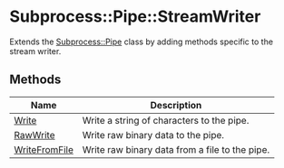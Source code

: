 # Subprocess::Pipe::StreamWriter

Extends the [Subprocess::Pipe](Pipe.md) class by adding methods specific to the stream writer.




## Methods
| Name | Description |
| -------- | -------- |
| [Write](StreamWriter-Write.md) | Write a string of characters to the pipe. |
| [RawWrite](StreamWriter-RawWrite.md) | Write raw binary data to the pipe. |
| [WriteFromFile](StreamWriter-WriteFromFile.md) |  Write raw binary data from a file to the pipe. |
